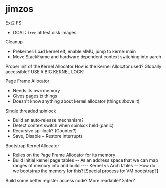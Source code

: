 # jimzos

Ext2 FS:
- GOAL: `tree` all test disk images

Cleanup
- Prekernel: Load kernel elf, enable MMU, jump to kernel main
- Move StackFrame and hardware dependent context switching into aarch

Proper init of the Kernel Allocator
How is the Kernel Allocator used? Globally accessible? USE A BIG KERNEL LOCK!

Page Frame Allocator
- Needs its own memory
- Gives pages to things
- Doesn't know anything about kernel allocator (things above it)

Single threaded spinlock
- Build an auto-release mechanism?
- Detect context switch when spinlock held (panic)
- Recursive spinlock? (Counter?)
- Save, Disable + Restore interrupts

Bootstrap Kernel Allocator
- Relies on the Page Frame Allocator for its memory
- Build initial kernel page tables
-- As an address space that we can map ranges of memory into and build
---- Kernel vs Arch tables
-- How do we bootstrap the memory for this? [Special process for VM bootstrap?]


Build some better register access code? More readable? Safer?